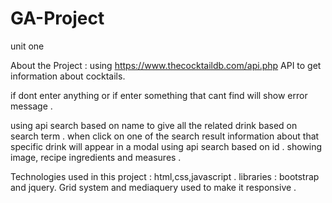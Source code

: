 # GA-Project

unit one

About the Project :
using https://www.thecocktaildb.com/api.php API to get information about cocktails.

if dont enter anything or if enter something that cant find will show error message .

using api search based on name to give all the related drink based on search term .
when click on one of the search result information about that specific drink will appear in a modal using api search based on id .
showing image, recipe ingredients and measures .

Technologies used in this project :
html,css,javascript .
libraries : bootstrap and jquery.
Grid system and mediaquery used to make it responsive .
